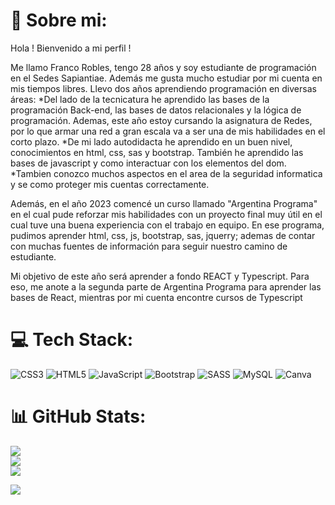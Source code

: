 # 💫 Sobre mi:
Hola ! Bienvenido a mi perfil !

Me llamo Franco Robles, tengo 28 años y soy estudiante de programación en el Sedes Sapiantiae. Además me gusta mucho estudiar por mi cuenta en mis tiempos libres.
Llevo dos años aprendiendo programación en diversas áreas:
*Del lado de la tecnicatura he aprendido las bases de la programación Back-end, las bases de datos relacionales y la lógica de programación. Ademas, este año
estoy cursando la asignatura de Redes, por lo que armar una red a gran escala va a ser una de mis habilidades en el corto plazo.
*De mi lado autodidacta he aprendido en un buen nivel, conocimientos en html, css, sas y bootstrap. También he aprendido las bases de javascript y como interactuar con los elementos del dom.
*Tambien conozco muchos aspectos en el area de la seguridad informatica y se como proteger mis cuentas correctamente.

Además, en el año 2023 comencé un curso llamado "Argentina Programa" en el cual pude reforzar mis habilidades con un proyecto final muy útil en el cual tuve una buena experiencia con el trabajo en equipo. 
En ese programa, pudimos aprender html, css, js, bootstrap, sas, jquerry; ademas de contar con muchas fuentes de información para seguir nuestro camino de estudiante.

Mi objetivo de este año será aprender a fondo REACT y Typescript.
Para eso, me anote a la segunda parte de Argentina Programa para aprender las bases de React, mientras por mi cuenta encontre cursos de Typescript


# 💻 Tech Stack:
![CSS3](https://img.shields.io/badge/css3-%231572B6.svg?style=for-the-badge&logo=css3&logoColor=white) ![HTML5](https://img.shields.io/badge/html5-%23E34F26.svg?style=for-the-badge&logo=html5&logoColor=white) ![JavaScript](https://img.shields.io/badge/javascript-%23323330.svg?style=for-the-badge&logo=javascript&logoColor=%23F7DF1E) ![Bootstrap](https://img.shields.io/badge/bootstrap-%23563D7C.svg?style=for-the-badge&logo=bootstrap&logoColor=white) ![SASS](https://img.shields.io/badge/SASS-hotpink.svg?style=for-the-badge&logo=SASS&logoColor=white) ![MySQL](https://img.shields.io/badge/mysql-%2300f.svg?style=for-the-badge&logo=mysql&logoColor=white) ![Canva](https://img.shields.io/badge/Canva-%2300C4CC.svg?style=for-the-badge&logo=Canva&logoColor=white)
# 📊 GitHub Stats:
![](https://github-readme-stats.vercel.app/api?username=FranRob&theme=dark&hide_border=false&include_all_commits=false&count_private=false)<br/>
![](https://github-readme-streak-stats.herokuapp.com/?user=FranRob&theme=dark&hide_border=false)<br/>
![](https://github-readme-stats.vercel.app/api/top-langs/?username=FranRob&theme=dark&hide_border=false&include_all_commits=false&count_private=false&layout=compact)

[![](https://visitcount.itsvg.in/api?id=FranRob&icon=0&color=0)](https://visitcount.itsvg.in)

<!-- Proudly created with GPRM ( https://gprm.itsvg.in ) -->
